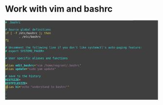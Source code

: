 # Work with vim and bashrc

![](https://github.com/iko90/task-devops/blob/master/task4/Screenshot%20from%202021-12-03%2015-40-04.png)